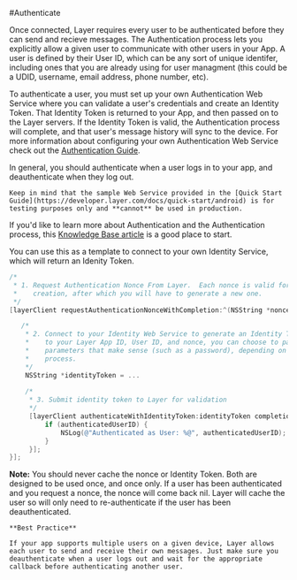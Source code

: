 #Authenticate

Once connected, Layer requires every user to be authenticated before they can send and recieve messages. The Authentication process lets you explicitly allow a given user to communicate with other users in your App. A user is defined by their User ID, which can be any sort of unique identifer, including ones that you are already using for user managment (this could be a UDID, username, email address, phone number, etc).

To authenticate a user, you must set up your own Authentication Web Service where you can validate a user's credentials and create an Identity Token. That Identity Token is returned to your App, and then passed on to the Layer servers. If the Identity Token is valid, the Authentication process will complete, and that user's message history will sync to the device. For more information about configuring your own Authentication Web Service check out the [Authentication Guide](https://developer.layer.com/docs/guides#authentication).

In general, you should authenticate when a user logs in to your app, and deauthenticate when they log out.

```emphasis
Keep in mind that the sample Web Service provided in the [Quick Start Guide](https://developer.layer.com/docs/quick-start/android) is for testing purposes only and **cannot** be used in production.
```

If you'd like to learn more about Authentication and the Authentication process, this [Knowledge Base article](https://support.layer.com/hc/en-us/articles/204225940-How-does-Authentication-work-) is a good place to start. 

You can use this as a template to connect to your own Identity Service, which will return an Idenity Token.

```objective-c
/*
 * 1. Request Authentication Nonce From Layer.  Each nonce is valid for 10 minutes after 
 *    creation, after which you will have to generate a new one.
 */
[layerClient requestAuthenticationNonceWithCompletion:^(NSString *nonce, NSError *error) {

   /*
    * 2. Connect to your Identity Web Service to generate an Identity Token. In addition 
    *    to your Layer App ID, User ID, and nonce, you can choose to pass in any other 
    *    parameters that make sense (such as a password), depending on your App's login 
    *    process.
    */
    NSString *identityToken = ...
   
    /*
     * 3. Submit identity token to Layer for validation
     */
     [layerClient authenticateWithIdentityToken:identityToken completion:^(NSString *authenticatedUserID, NSError *error) {
         if (authenticatedUserID) {
             NSLog(@"Authenticated as User: %@", authenticatedUserID);
         }
     }];
}];
```

<b>Note:</b> You should never cache the nonce or Identity Token. Both are designed to be used once, and once only. If a user has been authenticated and you request a nonce, the nonce will come back nil. Layer will cache the user so will only need to re-authenticate if the user has been deauthenticated.

```emphasis
**Best Practice**

If your app supports multiple users on a given device, Layer allows each user to send and receive their own messages. Just make sure you deauthenticate when a user logs out and wait for the appropriate callback before authenticating another user.
```
